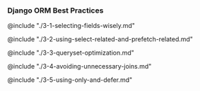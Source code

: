 ### Django ORM Best Practices

@include "./3-1-selecting-fields-wisely.md"

@include "./3-2-using-select-related-and-prefetch-related.md"

@include "./3-3-queryset-optimization.md"

@include "./3-4-avoiding-unnecessary-joins.md"

@include "./3-5-using-only-and-defer.md"
